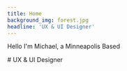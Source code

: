 ```yaml
---
title: Home
background_img: forest.jpg
headline: 'UX & UI Designer'
---
```


<p class="subhead">Hello I'm Michael, a Minneapolis Based</p>
# UX & UI Designer